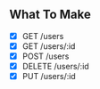 ## What To Make

- [x] GET /users
- [x] GET /users/:id
- [x] POST /users
- [x] DELETE /users/:id
- [x] PUT /users/:id

